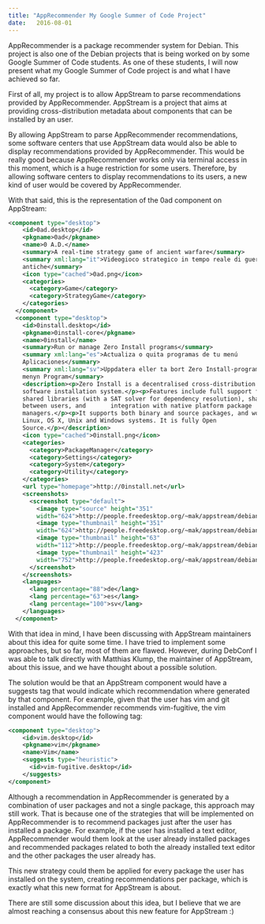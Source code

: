 ```yaml
---
title: "AppRecommender My Google Summer of Code Project"
date:   2016-08-01
---
```


AppRecommender is a package recommender system for Debian. This project is
also one of the Debian projects that is being worked on by some Google Summer of Code
students. As one of these students, I will now present what my Google Summer
of Code project is and what I have achieved so far.

First of all, my project is to allow AppStream to parse recommendations
provided by AppRecommender. AppStream is a project that aims at providing
cross-distribution metadata about components that can be installed by an user.

By allowing AppStream to parse AppRecommender recommendations, some software
centers that use AppStream data would also be able to display recommendations
provided by AppRecommender. This would be really good because AppRecommender works only
via terminal access in this moment, which is a huge restriction for some users.
Therefore, by allowing software centers to display recommendations to its users,
a new kind of user would be covered by AppRecommender.

With that said, this is the representation of the 0ad component on AppStream:

```xml
<component type="desktop">
    <id>0ad.desktop</id>
    <pkgname>0ad</pkgname>
    <name>0 A.D.</name>
    <summary>A real-time strategy game of ancient warfare</summary>
    <summary xml:lang="it">Videogioco strategico in tempo reale di guerre
    antiche</summary>
    <icon type="cached">0ad.png</icon>
    <categories>
      <category>Game</category>
      <category>StrategyGame</category>
    </categories>
  </component>
  <component type="desktop">
    <id>0install.desktop</id>
    <pkgname>0install-core</pkgname>
    <name>0install</name>
    <summary>Run or manage Zero Install programs</summary>
    <summary xml:lang="es">Actualiza o quita programas de tu menú
    Aplicaciones</summary>
    <summary xml:lang="sv">Uppdatera eller ta bort Zero Install-program i
    menyn Program</summary>
    <description><p>Zero Install is a decentralised cross-distribution
    software installation system.</p><p>Features include full support for
    shared libraries (with a SAT solver for dependency resolution), sharing
    between users, and       integration with native platform package
    managers.</p><p>It supports both binary and source packages, and works on
    Linux, OS X, Unix and Windows systems. It is fully Open
    Source.</p></description>
    <icon type="cached">0install.png</icon>
    <categories>
      <category>PackageManager</category>
      <category>Settings</category>
      <category>System</category>
      <category>Utility</category>
    </categories>
    <url type="homepage">http://0install.net</url>
    <screenshots>
      <screenshot type="default">
        <image type="source" height="351"
        width="624">http://people.freedesktop.org/~mak/appstream/debian/screenshots/source/0install-22aeb5e8b09a96f2df0d3a8f79567aeb.png</image>
        <image type="thumbnail" height="351"
        width="624">http://people.freedesktop.org/~mak/appstream/debian/screenshots/624x351/0install-22aeb5e8b09a96f2df0d3a8f79567aeb.png</image>
        <image type="thumbnail" height="63"
        width="112">http://people.freedesktop.org/~mak/appstream/debian/screenshots/112x63/0install-22aeb5e8b09a96f2df0d3a8f79567aeb.png</image>
        <image type="thumbnail" height="423"
        width="752">http://people.freedesktop.org/~mak/appstream/debian/screenshots/752x423/0install-22aeb5e8b09a96f2df0d3a8f79567aeb.png</image>
      </screenshot>
    </screenshots>
    <languages>
      <lang percentage="88">de</lang>
      <lang percentage="63">es</lang>
      <lang percentage="100">sv</lang>
    </languages>
  </component>
```

With that idea in mind, I have been discussing with AppStream maintainers
about this idea for quite some time. I have tried to implement some approaches, but
so far, most of them are flawed. However, during DebConf I was able to talk
directly with Matthias Klump, the maintainer of AppStream, about this issue,
and we have thought about a possible solution.

The solution would be that an AppStream component would have a suggests tag
that would indicate which recommendation where generated by that component. For
example, given that the user has vim and git installed and AppRecommender
recommends vim-fugitive, the vim component would have the following
tag:

```xml
<component type="desktop">
    <id>vim.desktop</id>
    <pkgname>vim</pkgname>
    <name>Vim</name>
    <suggests type="heuristic">
      <id>vim-fugitive.desktop</id>
    </suggests>
</component>
```

Although a recommendation in AppRecommender is generated by a combination of
user packages and not a single package, this approach may still work.
That is because one of the strategies that will
be implemented on AppRecommender is to recommend packages just after the user has
installed a package. For example, if the user has installed a text editor,
AppRecommender would them look at the user already installed packages and
recommended packages related to both the already installed text editor and the
other packages the user already has.

This new strategy could them be applied for every package the user has
installed on the system, creating recommendations per package, which is exactly what
this new format for AppStream is about.

There are still some discussion about this idea, but I believe that we are
almost reaching a consensus about this new feature for AppStream :)
